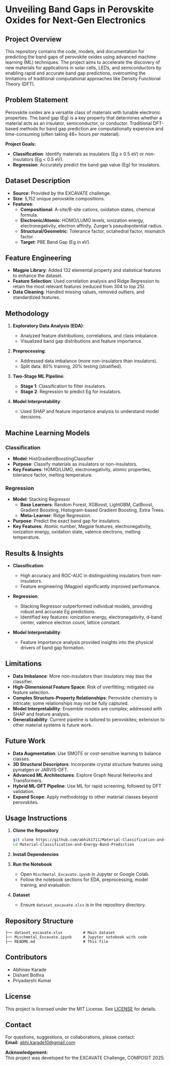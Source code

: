 # Unveiling Band Gaps in Perovskite Oxides for Next-Gen Electronics

## Project Overview

This repository contains the code, models, and documentation for predicting the band gaps of perovskite oxides using advanced machine learning (ML) techniques. The project aims to accelerate the discovery of new materials for applications in solar cells, LEDs, and semiconductors by enabling rapid and accurate band gap predictions, overcoming the limitations of traditional computational approaches like Density Functional Theory (DFT).

## Problem Statement

Perovskite oxides are a versatile class of materials with tunable electronic properties. The band gap (Eg) is a key property that determines whether a material acts as an insulator, semiconductor, or conductor. Traditional DFT-based methods for band gap prediction are computationally expensive and time-consuming (often taking 48+ hours per material).

**Project Goals:**
- **Classification**: Identify materials as insulators (Eg ≥ 0.5 eV) or non-insulators (Eg < 0.5 eV).
- **Regression**: Accurately predict the band gap value (Eg) for insulators.

## Dataset Description

- **Source**: Provided by the EXCAVATE challenge.
- **Size**: 5,152 unique perovskite compositions.
- **Features**:
  - **Compositional**: A-site/B-site cations, oxidation states, chemical formula.
  - **Electronic/Atomic**: HOMO/LUMO levels, ionization energy, electronegativity, electron affinity, Zunger’s pseudopotential radius.
  - **Structural/Geometric**: Tolerance factor, octahedral factor, mismatch factor.
  - **Target**: PBE Band Gap (Eg in eV).

## Feature Engineering

- **Magpie Library**: Added 132 elemental property and statistical features to enhance the dataset.
- **Feature Selection**: Used correlation analysis and Ridge Regression to retain the most relevant features (reduced from 304 to top 25).
- **Data Cleaning**: Handled missing values, removed outliers, and standardized features.

## Methodology

1. **Exploratory Data Analysis (EDA)**:  
   - Analyzed feature distributions, correlations, and class imbalance.
   - Visualized band gap distributions and feature importance.

2. **Preprocessing**:  
   - Addressed data imbalance (more non-insulators than insulators).
   - Split data: 80% training, 20% testing (stratified).

3. **Two-Stage ML Pipeline**:  
   - **Stage 1**: Classification to filter insulators.
   - **Stage 2**: Regression to predict Eg for insulators.

4. **Model Interpretability**:  
   - Used SHAP and feature importance analysis to understand model decisions.

## Machine Learning Models

### Classification
- **Model**: HistGradientBoostingClassifier
- **Purpose**: Classify materials as insulators or non-insulators.
- **Key Features**: HOMO/LUMO, electronegativity, atomic properties, tolerance factor, melting temperature.

### Regression
- **Model**: Stacking Regressor
  - **Base Learners**: Random Forest, XGBoost, LightGBM, CatBoost, Gradient Boosting, Histogram-based Gradient Boosting, Extra Trees.
  - **Meta-Learner**: Ridge Regression.
- **Purpose**: Predict the exact band gap for insulators.
- **Key Features**: Atomic number, Magpie features, electronegativity, ionization energy, oxidation state, valence electrons, melting temperature.

## Results & Insights

- **Classification**:  
  - High accuracy and ROC-AUC in distinguishing insulators from non-insulators.
  - Feature engineering (Magpie) significantly improved performance.

- **Regression**:  
  - Stacking Regressor outperformed individual models, providing robust and accurate Eg predictions.
  - Identified key features: ionization energy, electronegativity, d-band center, valence electron count, lattice constant.

- **Model Interpretability**:  
  - Feature importance analysis provided insights into the physical drivers of band gap formation.

## Limitations

- **Data Imbalance**: More non-insulators than insulators may bias the classifier.
- **High-Dimensional Feature Space**: Risk of overfitting; mitigated via feature selection.
- **Complex Structure-Property Relationships**: Perovskite chemistry is intricate; some relationships may not be fully captured.
- **Model Interpretability**: Ensemble models are complex; addressed with SHAP and feature analysis.
- **Generalizability**: Current pipeline is tailored to perovskites; extension to other material systems is future work.

## Future Work

- **Data Augmentation**: Use SMOTE or cost-sensitive learning to balance classes.
- **3D Structural Descriptors**: Incorporate crystal structure features using pymatgen or JARVIS-DFT.
- **Advanced ML Architectures**: Explore Graph Neural Networks and Transformers.
- **Hybrid ML-DFT Pipeline**: Use ML for rapid screening, followed by DFT validation.
- **Expand Scope**: Apply methodology to other material classes beyond perovskites.

## Usage Instructions

1. **Clone the Repository**
   ```bash
   git clone https://github.com/abhik1711/Material-Classification-and-Energy-Band-Prediction.git
   cd Material-Classification-and-Energy-Band-Prediction
   ```

2. **Install Dependencies**

3. **Run the Notebook**
   - Open `Mischmetal_Excavate.ipynb` in Jupyter or Google Colab.
   - Follow the notebook sections for EDA, preprocessing, model training, and evaluation.

4. **Dataset**
   - Ensure `dataset_excavate.xlsx` is in the repository directory.


## Repository Structure

```
├── dataset_excavate.xlsx         # Main dataset
├── Mischmetal_Excavate.ipynb     # Jupyter notebook with code
├── README.md                     # This file
```

## Contributors

- Abhinav Karade
- Dishant Bothra
- Priyadarshi Kumar

## License

This project is licensed under the MIT License. See [LICENSE](LICENSE) for details.

## Contact

For questions, suggestions, or collaborations, please contact:  
**Email:** [abhi.karade10@gmail.com](mailto:abhi.karade10@gmail.com)

**Acknowledgement:**  
This project was developed for the EXCAVATE Challenge, COMPOSIT 2025.


